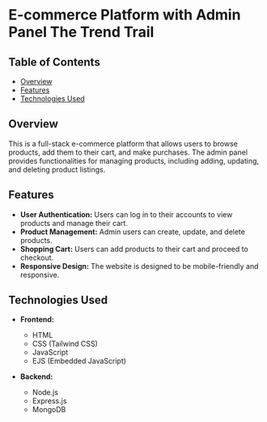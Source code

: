 # E-commerce Platform with Admin Panel The Trend Trail


## Table of Contents

- [Overview](#overview)
- [Features](#features)
- [Technologies Used](#technologies-used)


## Overview

This is a full-stack e-commerce platform that allows users to browse products, add them to their cart, and make purchases. The admin panel provides functionalities for managing products, including adding, updating, and deleting product listings. 

## Features

- **User Authentication:** Users can log in to their accounts to view products and manage their cart.
- **Product Management:** Admin users can create, update, and delete products.
- **Shopping Cart:** Users can add products to their cart and proceed to checkout.
- **Responsive Design:** The website is designed to be mobile-friendly and responsive.

## Technologies Used

- **Frontend:** 
  - HTML
  - CSS (Tailwind CSS)
  - JavaScript
  - EJS (Embedded JavaScript)

- **Backend:** 
  - Node.js
  - Express.js
  - MongoDB


